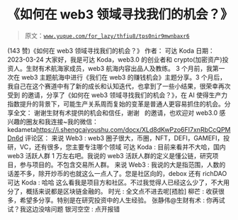 # 《如何在 web3 领域寻找我们的机会？》

> 原文：[`www.yuque.com/for_lazy/thfiu8/tps0nir9mwnbaxr6`](https://www.yuque.com/for_lazy/thfiu8/tps0nir9mwnbaxr6)

<ne-h2 id="2df18596" data-lake-id="2df18596"><ne-heading-ext><ne-heading-anchor></ne-heading-anchor><ne-heading-fold></ne-heading-fold></ne-heading-ext><ne-heading-content><ne-text id="ued5465ba">(143 赞)《如何在 web3 领域寻找我们的机会？》</ne-text></ne-heading-content></ne-h2> <ne-p id="u97da2b8e" data-lake-id="u97da2b8e"><ne-text id="ud4ada64d">作者： 可达 Koda</ne-text></ne-p> <ne-p id="u3225cefc" data-lake-id="u3225cefc"><ne-text id="uc571187e">日期：2023-03-24</ne-text></ne-p> <ne-p id="u2e11092d" data-lake-id="u2e11092d"><ne-text id="ua9196e7e">大家好，我是可达 Koda，web3.0 的创业者和 crypto(加密资产)投资人。生财有术航海家成员，web3 航海内容出品人及教练。</ne-text></ne-p> <ne-p id="u09312505" data-lake-id="u09312505"><ne-text id="u1555724c">3 个月前，我第一次在 web3 主题航海中进行《我们在 web3 的赚钱机会》主题分享。3 个月后，我自己在这个赛道中有了新的成长和认知迭代，也拿到了一些小结果，很荣幸再次受到 的邀请，分享了《如何在 web3 领域寻找我们的机会？》，在 AI 使得生产力指数提升的背景下，可能生产关系周而复始的变革是普通人更容易抓住的机会。分享全文：</ne-text> <ne-text id="u6d691bf4">谢谢生财有术提供的机会和信任，谢谢   的邀请，也欢迎对 web3.0 感兴趣的圈友和我连接~我的微信：kedameta</ne-text>[<ne-text id="uf2cb7e24">https://i.shengcaiyoushu.com/docx/XLd8dKwPzo6FI7xnRbCcQPMDn6d</ne-text>](https://i.shengcaiyoushu.com/docx/XLd8dKwPzo6FI7xnRbCcQPMDn6d)</ne-p> <ne-hole id="u282d7bfd" data-lake-id="u282d7bfd"><ne-card data-card-name="hr" data-card-type="block" id="qh2cz" data-event-boundary="card"><ne-p id="u46885516" data-lake-id="u46885516"><ne-text id="u121f4e30">评论区：</ne-text></ne-p> <ne-p id="ue8cbe4f8" data-lake-id="ue8cbe4f8"><ne-text id="u1c71296b">来说 Web3 : web3 圈子很大，币圈，NFT，DEFI，GAMEFI，投研，VC，还有很多，您主要专注哪个领域</ne-text> <ne-text id="ub7c4e62a">可达 Koda : 目前来看并不大哈，国内 web3 活跃人群 1 万左右吧。我说的 web3 活跃人群的定义是懂公链，研究项目，参与项目的。不包含交易所人群。</ne-text> <ne-text id="ua4fe685b">来说 Web3 : 我说的大是指范围，人数的话差不多，除开炒币的也就这么一点人了。您是社区向的，debox 还有 richDAO</ne-text> <ne-text id="u3ce56421">可达 Koda : 哈哈 这么看我是项目方和社区。不过我觉得人已经这么少了，不大用分了，概括来说都是区块链金融的。</ne-text> <ne-text id="u45334064">时光 : 全文点不进去呢[捂脸]</ne-text> <ne-text id="u1b7f66c9">柳芒 : 收获很多，希望多分享。特别是在研究投资中的人生经验。</ne-text> <ne-text id="u083b230c">张静伟@生财有术 : 你再试试？我这边没啥问题</ne-text> <ne-text id="u23e64d22">银河空空 : 点开报错</ne-text></ne-p></ne-card></ne-hole>